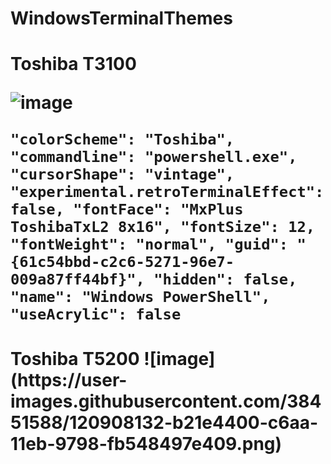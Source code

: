 # WindowsTerminalThemes



<h1>Toshiba T3100

![image](https://user-images.githubusercontent.com/38451588/120907888-c2352400-c6a8-11eb-84e4-590e980f77fe.png)

`
"colorScheme": "Toshiba",
"commandline": "powershell.exe",
"cursorShape": "vintage",
"experimental.retroTerminalEffect": false,
"fontFace": "MxPlus ToshibaTxL2 8x16",
"fontSize": 12,
"fontWeight": "normal",
"guid": "{61c54bbd-c2c6-5271-96e7-009a87ff44bf}",
"hidden": false,
"name": "Windows PowerShell",
"useAcrylic": false
`

<h1>Toshiba T5200
  ![image](https://user-images.githubusercontent.com/38451588/120908132-b21e4400-c6aa-11eb-9798-fb548497e409.png)
